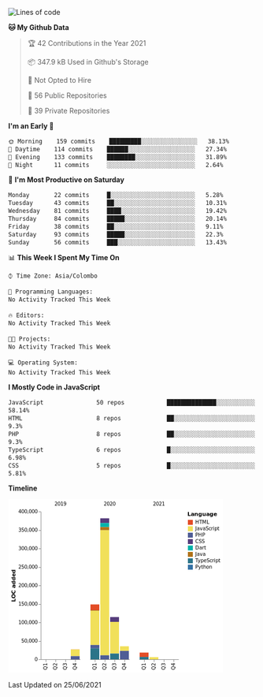 
<!--START_SECTION:waka-->
![Lines of code](https://img.shields.io/badge/From%20Hello%20World%20I%27ve%20Written-738678%20lines%20of%20code-blue)

**🐱 My Github Data** 

> 🏆 42 Contributions in the Year 2021
 > 
> 📦 347.9 kB Used in Github's Storage 
 > 
> 🚫 Not Opted to Hire
 > 
> 📜 56 Public Repositories 
 > 
> 🔑 39 Private Repositories  
 > 
**I'm an Early 🐤** 

```text
🌞 Morning    159 commits    █████████░░░░░░░░░░░░░░░░   38.13% 
🌆 Daytime    114 commits    ██████░░░░░░░░░░░░░░░░░░░   27.34% 
🌃 Evening    133 commits    ████████░░░░░░░░░░░░░░░░░   31.89% 
🌙 Night      11 commits     ░░░░░░░░░░░░░░░░░░░░░░░░░   2.64%

```
📅 **I'm Most Productive on Saturday** 

```text
Monday       22 commits     █░░░░░░░░░░░░░░░░░░░░░░░░   5.28% 
Tuesday      43 commits     ██░░░░░░░░░░░░░░░░░░░░░░░   10.31% 
Wednesday    81 commits     ████░░░░░░░░░░░░░░░░░░░░░   19.42% 
Thursday     84 commits     █████░░░░░░░░░░░░░░░░░░░░   20.14% 
Friday       38 commits     ██░░░░░░░░░░░░░░░░░░░░░░░   9.11% 
Saturday     93 commits     █████░░░░░░░░░░░░░░░░░░░░   22.3% 
Sunday       56 commits     ███░░░░░░░░░░░░░░░░░░░░░░   13.43%

```


📊 **This Week I Spent My Time On** 

```text
⌚︎ Time Zone: Asia/Colombo

💬 Programming Languages: 
No Activity Tracked This Week

🔥 Editors: 
No Activity Tracked This Week

🐱‍💻 Projects: 
No Activity Tracked This Week

💻 Operating System: 
No Activity Tracked This Week

```

**I Mostly Code in JavaScript** 

```text
JavaScript               50 repos            ██████████████░░░░░░░░░░░   58.14% 
HTML                     8 repos             ██░░░░░░░░░░░░░░░░░░░░░░░   9.3% 
PHP                      8 repos             ██░░░░░░░░░░░░░░░░░░░░░░░   9.3% 
TypeScript               6 repos             █░░░░░░░░░░░░░░░░░░░░░░░░   6.98% 
CSS                      5 repos             █░░░░░░░░░░░░░░░░░░░░░░░░   5.81%

```


**Timeline**

![Chart not found](https://raw.githubusercontent.com/ccweerasinghe1994/ccweerasinghe1994/master/charts/bar_graph.png) 


 Last Updated on 25/06/2021
<!--END_SECTION:waka-->
